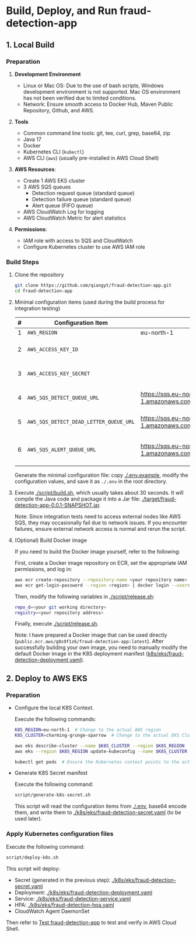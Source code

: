# Build, Deploy, and Run fraud-detection-app

## 1. Local Build

### Preparation

1. **Development Environment**

   - Linux or Mac OS: Due to the use of bash scripts, Windows development environment is not supported. Mac OS environment has not been verified due to limited conditions.
   - Network: Ensure smooth access to Docker Hub, Maven Public Repository, Github, and AWS.

2. **Tools**

   - Common command line tools: git, tee, curl, grep, base64, zip
   - Java 17
   - Docker
   - Kubernetes CLI (`kubectl`)
   - AWS CLI (`aws`) (usually pre-installed in AWS Cloud Shell)

3. **AWS Resources**:
   - Create 1 AWS EKS cluster
   - 3 AWS SQS queues
     - Detection request queue (standard queue)
     - Detection failure queue (standard queue)
     - Alert queue (FIFO queue)
   - AWS CloudWatch Log for logging
   - AWS CloudWatch Metric for alert statistics

4. **Permissions**:
   - IAM role with access to SQS and CloudWatch
   - Configure Kubernetes cluster to use AWS IAM role

### Build Steps

1. Clone the repository

   ```bash
   git clone https://github.com/qiangyt/fraud-detection-app.git
   cd fraud-detection-app
   ```

2. Minimal configuration items (used during the build process for integration testing)

   | # | Configuration Item                      | Example Value         | Description                 |
   |---|----------------------------------------|-----------------------|-----------------------------|
   | 1 | `AWS_REGION`                           | eu-north-1            | AWS region                  |
   | 2 | `AWS_ACCESS_KEY_ID`                    |                       | AWS access key id           |
   | 3 | `AWS_ACCESS_KEY_SECRET`                |                       | AWS access key secret       |
   | 4 | `AWS_SQS_DETECT_QUEUE_URL`             | https://sqs.eu-north-1.amazonaws.com/820242901663/hsbc_fraud_detection               | Detection request queue URL |
   | 5 | `AWS_SQS_DETECT_DEAD_LETTER_QUEUE_URL` | https://sqs.eu-north-1.amazonaws.com/820242901663/hsbc_fraud_detection_dead_letter   | Detection failure queue URL |
   | 6 | `AWS_SQS_ALERT_QUEUE_URL`              | https://sqs.eu-north-1.amazonaws.com/820242901663/hsbc_fraud_alert.fifo              | Alert queue URL, must be FIFO queue |

   Generate the minimal configuration file: copy [./.env.example](./.env.example), modify the configuration values, and save it as `./.env` in the root directory.

3. Execute [./script/build.sh](./script/build.sh), which usually takes about 30 seconds. It will compile the Java code and package it into a Jar file: [./target/fraud-detection-app-0.0.1-SNAPSHOT.jar](./target/fraud-detection-app-0.0.1-SNAPSHOT.jar).

   Note: Since integration tests need to access external nodes like AWS SQS, they may occasionally fail due to network issues. If you encounter failures, ensure external network access is normal and rerun the script.

4. (Optional) Build Docker image

   If you need to build the Docker image yourself, refer to the following:

   First, create a Docker image repository on ECR, set the appropriate IAM permissions, and log in:

   ```bash
   aws ecr create-repository --repository-name <your repository name>
   aws ecr get-login-password --region <region> | docker login --username AWS --password-stdin <your repository address>
   ```

   Then, modify the following variables in [./script/release.sh](./script/release.sh):

   ```bash
   repo_d=<your git working directory>
   registry=<your repository address>
   ```

   Finally, execute [./script/release.sh](./script/release.sh).

   Note: I have prepared a Docker image that can be used directly (`public.ecr.aws/g8s9f1z6/fraud-detection-app:latest`). After successfully building your own image, you need to manually modify the default Docker image in the K8S deployment manifest ([k8s/eks/fraud-detection-deployment.yaml](k8s/eks/fraud-detection-deployment.yaml)).

## 2. Deploy to AWS EKS

### Preparation

- Configure the local K8S Context.

  Execute the following commands:

   ```bash
   K8S_REGION=eu-north-1  # Change to the actual AWS region
   K8S_CLUSTER=charming-grunge-sparrow  # Change to the actual EKS Cluster
   
   aws eks describe-cluster --name $K8S_CLUSTER --region $K8S_REGION
   aws eks --region $K8S_REGION update-kubeconfig --name $K8S_CLUSTER

   kubectl get pods  # Ensure the Kubernetes context points to the actual EKS cluster
   ```

- Generate K8S Secret manifest

  Execute the following command:

   ```bash
   script/generate-k8s-secret.sh
   ```

   This script will read the configuration items from [./.env](./.env), base64 encode them, and write them to [./k8s/eks/fraud-detection-secret.yaml](./k8s/eks/fraud-detection-secret.yaml) (to be used later).

### Apply Kubernetes configuration files

  Execute the following command:

   ```bash
   script/deploy-k8s.sh
   ```

   This script will deploy:

   - Secret (generated in the previous step): [./k8s/eks/fraud-detection-secret.yaml](./k8s/eks/fraud-detection-secret.yaml)
   - Deployment: [./k8s/eks/fraud-detection-deployment.yaml](./k8s/eks/fraud-detection-deployment.yaml)
   - Service: [./k8s/eks/fraud-detection-service.yaml](./k8s/eks/fraud-detection-service.yaml)
   - HPA: [./k8s/eks/fraud-detection-hpa.yaml](./k8s/eks/fraud-detection-hpa.yaml)
   - CloudWatch Agent DaemonSet

   Then refer to [Test fraud-detection-app](./ut_and_it.md) to test and verify in AWS Cloud Shell.

